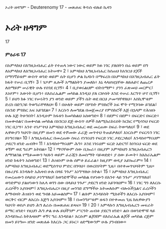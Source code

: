 ﻿
 ኦሪት ዘዳግም - Deuterenomy 17 - መጽሐፍ ቅዱስ ብሉይ ኪዳን
# ኦሪት ዘዳግም
17
### ምዕራፍ 17
በአምላክህ በእግዚአብሔር ፊት የተጠላ ነውና ነውር ወይም ክፉ ነገር ያለበትን በሬ ወይም በግ ለአምላክህ ለእግዚአብሔር አትሠዋ።
2 ፤ አምላክህ እግዚአብሔር ከሰጠህ ከአገርህ ደጆች በማንኛይቱም ውስጥ ወንድ ወይም ሴት ቢሆን ቃል ኪዳኑን በማፍረስ በአምላክህ በእግዚአብሔር ፊት ክፋት የሠራ ቢገኝ፥
3 ፤ ሄዶም ሌሎች አማልክትን ያመለከ፥ እኔ ላላዘዝኋቸው ለፀሐይና ለጨረቃ ለሰማይም ሠራዊት ሁሉ የሰገደ ቢገኝ፥
4 ፤ ቢያወሩልህም ብትሰማም፥ ያንን ፈጽመህ መርምር፤ እነሆም፥ እውነት ቢሆን፥ በእስራኤልም መካከል እንዲህ ያለ ርኵሰት እንደ ተሠራ እርግጥ ሆኖ ቢገኝ፥
5 ፤ ይህን ክፉ ነገር የሠሩትን ያን ወንድ ወይም ያችን ሴት ወደ በርህ ታመጣቸዋለህ፥ እስኪሞቱም ድረስ በድንጋይ ትወግራቸዋለህ።
6 ፤ በሁለት ወይም በሦስት ምስክሮች አፍ ሞት የሚገባው ይገደል፤ በአንድ ምስክር አፍ አይገደል።
7 ፤ እርሱን ለመግደል በመጀመሪያ የምስክሮች እጅ በኋላም የሕዝቡ ሁሉ እጅ ትሁንበት፤ እንዲሁም ክፋቱን ከመካከልህ አስወግድ።
8 ፤ በደምና በደም፥ በፍርድና በፍርድ፥ በመቍሰልና በመቍሰል መካከል በአገርህ ደጅ ውስጥ ሰዎች ስለሚከራከሩበት ክርክር የሚሳንህ የፍርድ ነገር ቢነሣ፥ አንተ ተነሥተህ አምላክህ እግዚአብሔር ወደ መረጠው ስፍራ ትወጣለህ፤
9 ፤ ወደ ሌዋውያን ካህናት በዚያም ዘመን ወደ ተሾመው ፈራጅ መጥተህ ትጠይቃለህ፤ እነርሱም የፍርዱን ነገር ይነግሩሃል።
10 ፤ እግዚአብሔር በመረጠው ስፍራ የነገሩህን የፍርድ ነገር ታደርጋለህ፤ እንዳስተማሩህም ታደርግ ዘንድ ጠብቅ።
11 ፤ እንዳስተማሩህም ሕግ፥ እንደ ነገሩህም ፍርድ አድርግ፤ ከነገሩህ ፍርድ ወደ ቀኝም ወደ ግራም አትበል።
12 ፤ ማናቸውም ሰው ቢኰራ፥ በዚያም አምላክህን እግዚአብሔርን ለማገልገል የሚቆመውን ካህኑን ወይም ፈራጁን ለመስማት ባይወድድ፥ ያ ሰው ይሙት፥ ከእስራኤልም ዘንድ ክፋትን አስወግድ፤
13 ፤ ሕዝቡም ሁሉ ሰምቶ ይፈራል፥ ከዚያም ወዲያ አይኰራም።
14 ፤ አምላክህ እግዚአብሔር ወደሚሰጥህ ምድር በገባህ፥ በወረስሃትም ጊዜ፥ በተቀመጥህባትም ጊዜ። በዙሪያዬ እንዳሉት አሕዛብ ሁሉ በላዬ ንጉሥ አነግሣለሁ ስትል፥
15 ፤ አምላክህ እግዚአብሔር የመረጠውን በላይህ ታነግሣለህ፤ ከወንድሞችህ መካከል የሆነውን በአንተ ላይ ንጉሥ ታነግሣለህ፤ ወንድምህ ያልሆነውን ከሌላ ወገን ሰው በላይህ ንጉሥ ታደርግ ዘንድ አይገባህም።
16 ፤ ነገር ግን ለእርሱ ፈረሶችን አያበዛም፤ እግዚአብሔር። በዚያ መንገድ ደግማችሁ አትመለሱም ብሎአችኋልና ፈረሶችን ለማብዛት ሕዝቡን ወደ ግብፅ አይመልስም።
17 ፤ ልቡም እንዳይስት ሚስቶችን ለእርሱ አያበዛም፤ ወርቅና ብርም ለእርሱ እጅግ አያበዛም።
18 ፤ በመንግሥቱም ዙፋን በተቀመጠ ጊዜ ከሌዋውያን ካህናት ወስዶ ይህን ሕግ ለራሱ በመጽሐፍ ይጻፍ።
19 ፤
20 ፤ አምላኩን እግዚአብሔርን መፍራት ይማር ዘንድ፥ የዚህን ሕግ ቃል ሁሉ ይህችንም ሥርዓት ጠብቆ ያደርግ ዘንድ፥ ልቡ በወንድሞቹ ላይ እንዳይኰራ ከትእዛዙም ቀኝና ግራ እንዳይል፥ እርሱም ልጆቹም በእስራኤል ልጆች መካከል ረጅም ዘመን ይነግሡ ዘንድ መጽሐፉ ከእርሱ ጋር ይኑር፥ ዕድሜውንም ሁሉ ያንብበው። 
